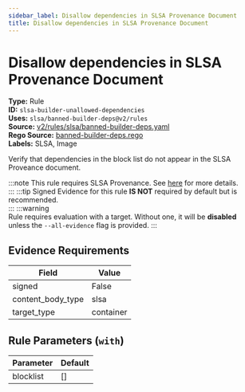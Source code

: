 ```yaml
---
sidebar_label: Disallow dependencies in SLSA Provenance Document
title: Disallow dependencies in SLSA Provenance Document
---  
```

# Disallow dependencies in SLSA Provenance Document  
**Type:** Rule  
**ID:** `slsa-builder-unallowed-dependencies`  
**Uses:** `slsa/banned-builder-deps@v2/rules`  
**Source:** [v2/rules/slsa/banned-builder-deps.yaml](https://github.com/scribe-public/sample-policies/blob/main/v2/rules/slsa/banned-builder-deps.yaml)  
**Rego Source:** [banned-builder-deps.rego](https://github.com/scribe-public/sample-policies/blob/main/v2/rules/slsa/banned-builder-deps.rego)  
**Labels:** SLSA, Image  

Verify that dependencies in the block list do not appear in the SLSA Proveance document.

:::note 
This rule requires SLSA Provenance. See [here](https://scribe-security.netlify.app/docs/valint/help/valint_slsa) for more details.  
::: 
:::tip 
Signed Evidence for this rule **IS NOT** required by default but is recommended.  
::: 
:::warning  
Rule requires evaluation with a target. Without one, it will be **disabled** unless the `--all-evidence` flag is provided.
::: 

## Evidence Requirements  
| Field | Value |
|-------|-------|
| signed | False |
| content_body_type | slsa |
| target_type | container |

## Rule Parameters (`with`)  
| Parameter | Default |
|-----------|---------|
| blocklist | [] |

